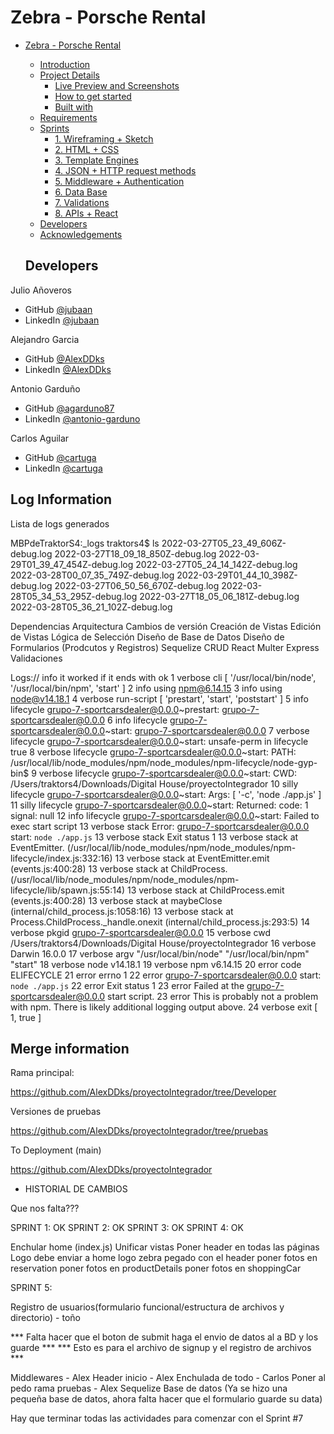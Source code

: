 # Zebra - Porsche Rental

- [Zebra - Porsche Rental](#zebra---porsche-rental)
	- [Introduction](#introduction)
	- [Project Details](#project-details)
		- [Live Preview and Screenshots](#live-preview-and-screenshots)
		- [How to get started](#how-to-get-started)
		- [Built with](#built-with)
	- [Requirements](#requirements)
	- [Sprints](#sprints)
		- [1. Wireframing + Sketch](#1-wireframing--sketch)
		- [2. HTML + CSS](#2-html--css)
		- [3. Template Engines](#3-template-engines)
		- [4. JSON + HTTP request methods](#4-json--http-request-methods)
		- [5. Middleware + Authentication](#5-middleware--authentication)
		- [6. Data Base](#6-data-base)
		- [7. Validations](#7-validations)
		- [8. APIs + React](#8-apis--react)
	- [Developers](#developers)
	- [Acknowledgements](#acknowledgements)

   ## Developers

Julio Añoveros

- GitHub [@jubaan](https://github.com/jubaan)
- LinkedIn [@jubaan](https://www.linkedin.com/in/jubaan)

Alejandro Garcia

- GitHub [@AlexDDks](https://github.com/AlexDDks)
- LinkedIn [@AlexDDks](https://www.linkedin.com/mwlite/in/magarciaa92)

Antonio Garduño

- GitHub [@agarduno87](https://github.com/agarduno87)
- LinkedIn [@antonio-garduno](https://www.linkedin.com/in/antonio-garduno)

Carlos Aguilar

- GitHub [@cartuga](https://github.com/cartuga )
- LinkedIn [@cartuga](https://www.linkedin.com/in/cartuga/)

## Log Information

Lista de logs generados

MBPdeTraktorS4:_logs traktors4$ ls
2022-03-27T05_23_49_606Z-debug.log      2022-03-27T18_09_18_850Z-debug.log      2022-03-29T01_39_47_454Z-debug.log
2022-03-27T05_24_14_142Z-debug.log      2022-03-28T00_07_35_749Z-debug.log      2022-03-29T01_44_10_398Z-debug.log
2022-03-27T06_50_56_670Z-debug.log      2022-03-28T05_34_53_295Z-debug.log
2022-03-27T18_05_06_181Z-debug.log      2022-03-28T05_36_21_102Z-debug.log


Dependencias
Arquitectura
Cambios de versión
Creación de Vistas
Edición de Vistas
Lógica de Selección
Diseño de Base de Datos
Diseño de Formularios (Prodcutos y Registros)
Sequelize
CRUD
React
Multer
Express
Validaciones

Logs://
info it worked if it ends with ok
1 verbose cli [ '/usr/local/bin/node', '/usr/local/bin/npm', 'start' ]
2 info using npm@6.14.15
3 info using node@v14.18.1
4 verbose run-script [ 'prestart', 'start', 'poststart' ]
5 info lifecycle grupo-7-sportcarsdealer@0.0.0~prestart: grupo-7-sportcarsdealer@0.0.0
6 info lifecycle grupo-7-sportcarsdealer@0.0.0~start: grupo-7-sportcarsdealer@0.0.0
7 verbose lifecycle grupo-7-sportcarsdealer@0.0.0~start: unsafe-perm in lifecycle true
8 verbose lifecycle grupo-7-sportcarsdealer@0.0.0~start: PATH: /usr/local/lib/node_modules/npm/node_modules/npm-lifecycle/node-gyp-bin$
9 verbose lifecycle grupo-7-sportcarsdealer@0.0.0~start: CWD: /Users/traktors4/Downloads/Digital House/proyectoIntegrador
10 silly lifecycle grupo-7-sportcarsdealer@0.0.0~start: Args: [ '-c', 'node ./app.js' ]
11 silly lifecycle grupo-7-sportcarsdealer@0.0.0~start: Returned: code: 1  signal: null
12 info lifecycle grupo-7-sportcarsdealer@0.0.0~start: Failed to exec start script
13 verbose stack Error: grupo-7-sportcarsdealer@0.0.0 start: `node ./app.js`
13 verbose stack Exit status 1
13 verbose stack     at EventEmitter.<anonymous> (/usr/local/lib/node_modules/npm/node_modules/npm-lifecycle/index.js:332:16)
13 verbose stack     at EventEmitter.emit (events.js:400:28)
13 verbose stack     at ChildProcess.<anonymous> (/usr/local/lib/node_modules/npm/node_modules/npm-lifecycle/lib/spawn.js:55:14)
13 verbose stack     at ChildProcess.emit (events.js:400:28)
13 verbose stack     at maybeClose (internal/child_process.js:1058:16)
13 verbose stack     at Process.ChildProcess._handle.onexit (internal/child_process.js:293:5)
14 verbose pkgid grupo-7-sportcarsdealer@0.0.0
15 verbose cwd /Users/traktors4/Downloads/Digital House/proyectoIntegrador
16 verbose Darwin 16.0.0
17 verbose argv "/usr/local/bin/node" "/usr/local/bin/npm" "start"
18 verbose node v14.18.1
19 verbose npm  v6.14.15
20 error code ELIFECYCLE
21 error errno 1
22 error grupo-7-sportcarsdealer@0.0.0 start: `node ./app.js`
22 error Exit status 1
23 error Failed at the grupo-7-sportcarsdealer@0.0.0 start script.
23 error This is probably not a problem with npm. There is likely additional logging output above.
24 verbose exit [ 1, true ]

## Merge information

Rama principal:

https://github.com/AlexDDks/proyectoIntegrador/tree/Developer

Versiones de pruebas

https://github.com/AlexDDks/proyectoIntegrador/tree/pruebas

To Deployment (main)

https://github.com/AlexDDks/proyectoIntegrador


- HISTORIAL DE CAMBIOS

Que nos falta???

SPRINT 1: OK
SPRINT 2: OK
SPRINT 3: OK
SPRINT 4: OK

Enchular home (index.js)
Unificar vistas
Poner header en todas las páginas
Logo debe enviar a home
logo zebra pegado con el header
poner fotos en reservation
poner fotos en productDetails
poner fotos en shoppingCar


SPRINT 5:

Registro de usuarios(formulario funcional/estructura de archivos y directorio) - toño

*** Falta hacer que el boton de submit haga el envio de datos al a BD y los guarde ***
*** Esto es para el archivo de signup y el registro de archivos ***

Middlewares - Alex
Header inicio - Alex
Enchulada de todo - Carlos
Poner al pedo rama pruebas - Alex
Sequelize 
Base de datos (Ya se hizo una pequeña base de datos, ahora falta hacer que el formulario guarde su data)


Hay que terminar todas las actividades para comenzar con el Sprint #7



